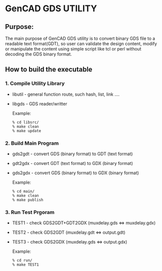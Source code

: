 # GenCAD GDS UTILITY

## Purpose:
The main purpose of GenCAD GDS utility is to convert binary GDS file 
to a readable text format(GDT), so user can validate the design content,
modify or manipulate the content using simple script like tcl or perl 
without decoding the GDS binary format.

## How to build the executable

### 1. Compile Utility Library
  * libutil - general function route, such hash, list, link ....
  * libgds  - GDS reader/writter

	Example:
	
		% cd libsrc/
		% make clean
		% make update


### 2. Build Main Program
  * gds2gdt - convert GDS (binary format) to GDT (text format)
  * gdt2gdx - convert GDT (text format) to GDX (binary format)
  * gds2gdx - convert GDS (binary format) to GDX (binary format)

	Example:

		% cd main/	
		% make clean
		% make publish


### 3. Run Test Prgoram
  * TEST1 - check GDS2GDT+GDT2GDX  (muxdelay.gds <=> muxdelay.gdx)
  * TEST2 - check GDS2GDT (muxdelay.gdt <=> output.gdt)
  * TEST3 - check GDS2GDX (muxdelay.gds <=> output.gdx)
  
	Example:

		% cd run/	
		% make TEST1



